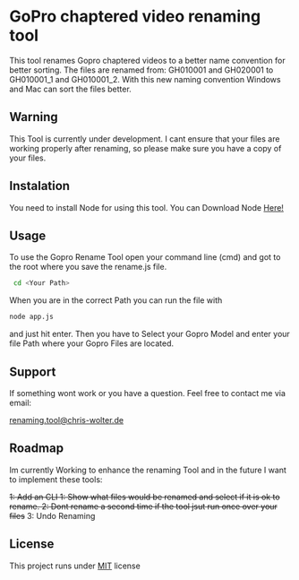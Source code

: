 # GoPro chaptered video renaming tool

This tool renames Gopro chaptered videos to a better name convention for better sorting.
The files are renamed from: GH010001 and GH020001 to GH010001_1 and GH010001_2. With this new naming convention Windows and Mac can sort the files better.

## Warning

This Tool is currently under development. I cant ensure that your files are working properly after renaming, so please make sure you have a copy of your files.

## Instalation

You need to install Node for using this tool. You can Download Node [Here!](https://nodejs.org/en/)

## Usage

To use the Gopro Rename Tool open your command line (cmd) and got to the root where you save the rename.js file.

```bash
 cd <Your Path>
```

When you are in the correct Path you can run the file with

```bash
node app.js
```

and just hit enter. Then you have to Select your Gopro Model and enter your file Path where your Gopro Files are located.

## Support

If something wont work or you have a question. Feel free to contact me via email:

renaming.tool@chris-wolter.de

## Roadmap

Im currently Working to enhance the renaming Tool and in the future I want to implement these tools:

~~1: Add an CLI
1: Show what files would be renamed and select if it is ok to rename.
2: Dont rename a second time if the tool jsut run once over your files~~
3: Undo Renaming

## License

This project runs under [MIT](https://choosealicense.com/licenses/mit/) license
